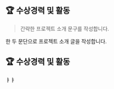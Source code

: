 ## :trophy: 수상경력 및 활동
> 간략한 프로젝트 소개 문구를 작성합니다.

한 두 문단으로 프로젝트 소개 글을 작성합니다.



## :trophy: 수상경력 및 활동
ㅑㅑ
